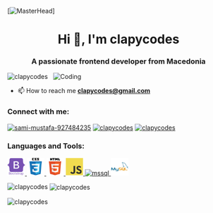 [![MasterHead](https://happy05dz.tumblr.com/image/164289564000)]
<h1 align="center">Hi 👋, I'm clapycodes</h1>
<h3 align="center">A passionate frontend developer from Macedonia</h3>
<img align="right" alt="Coding" width="400" src="https://media2.giphy.com/media/qgQUggAC3Pfv687qPC/giphy.gif?cid=790b761142135cdbaf983ec18afff21839be8d0332c8aded&rid=giphy.gif&ct=g">


<p align="left"> <img src="https://komarev.com/ghpvc/?username=clapycodes&label=Profile%20views&color=0e75b6&style=flat" alt="clapycodes" /> </p>

- 📫 How to reach me **clapycodes@gmail.com**

<h3 align="left">Connect with me:</h3>
<p align="left">
<a href="https://linkedin.com/in/sami-mustafa-927484235" target="blank"><img align="center" src="https://raw.githubusercontent.com/rahuldkjain/github-profile-readme-generator/master/src/images/icons/Social/linked-in-alt.svg" alt="sami-mustafa-927484235" height="30" width="40" /></a>
<a href="https://instagram.com/clapycodes" target="blank"><img align="center" src="https://raw.githubusercontent.com/rahuldkjain/github-profile-readme-generator/master/src/images/icons/Social/instagram.svg" alt="clapycodes" height="30" width="40" /></a>
<a href="https://www.youtube.com/channel/UC37Ja8mE9Y_sMYj1UaMDXAQ" target="blank"><img align="center" src="https://raw.githubusercontent.com/rahuldkjain/github-profile-readme-generator/master/src/images/icons/Social/youtube.svg" alt="clapycodes" height="30" width="40" /></a>
</p>

<h3 align="left">Languages and Tools:</h3>
<p align="left"> <a href="https://getbootstrap.com" target="_blank" rel="noreferrer"> <img src="https://raw.githubusercontent.com/devicons/devicon/master/icons/bootstrap/bootstrap-plain-wordmark.svg" alt="bootstrap" width="40" height="40"/> </a> <a href="https://www.w3schools.com/css/" target="_blank" rel="noreferrer"> <img src="https://raw.githubusercontent.com/devicons/devicon/master/icons/css3/css3-original-wordmark.svg" alt="css3" width="40" height="40"/> </a> <a href="https://www.w3.org/html/" target="_blank" rel="noreferrer"> <img src="https://raw.githubusercontent.com/devicons/devicon/master/icons/html5/html5-original-wordmark.svg" alt="html5" width="40" height="40"/> </a> <a href="https://developer.mozilla.org/en-US/docs/Web/JavaScript" target="_blank" rel="noreferrer"> <img src="https://raw.githubusercontent.com/devicons/devicon/master/icons/javascript/javascript-original.svg" alt="javascript" width="40" height="40"/> </a> <a href="https://www.microsoft.com/en-us/sql-server" target="_blank" rel="noreferrer"> <img src="https://www.svgrepo.com/show/303229/microsoft-sql-server-logo.svg" alt="mssql" width="40" height="40"/> </a> <a href="https://www.mysql.com/" target="_blank" rel="noreferrer"> <img src="https://raw.githubusercontent.com/devicons/devicon/master/icons/mysql/mysql-original-wordmark.svg" alt="mysql" width="40" height="40"/> </a> </p>

<p><img align="left" src="https://github-readme-stats.vercel.app/api/top-langs?username=clapycodes&show_icons=true&locale=en&layout=compact" alt="clapycodes" /></p>

<p>&nbsp;<img align="center" src="https://github-readme-stats.vercel.app/api?username=clapycodes&show_icons=true&locale=en" alt="clapycodes" /></p>

<p><img align="center" src="https://github-readme-streak-stats.herokuapp.com/?user=clapycodes&" alt="clapycodes" /></p>
